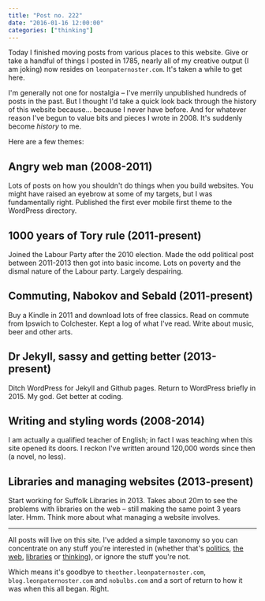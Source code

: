 ```yaml
---
title: "Post no. 222"
date: "2016-01-16 12:00:00"
categories: ["thinking"]
---
```



Today I finished moving posts from various places to this website. Give or take a handful of things I posted in 1785, nearly all of my creative output (I am joking) now resides on `leonpaternoster.com`. It's taken a while to get here.

I'm generally not one for nostalgia &#8211; I've merrily unpublished hundreds of posts in the past. But I thought I'd take a quick look back through the history of this website because&hellip; because I never have before. And for whatever reason I've begun to value bits and pieces I wrote in 2008. It's suddenly become _history_ to me.

Here are a few themes:

## Angry web man (2008-2011)

Lots of posts on how you shouldn't do things when you build websites. You might have raised an eyebrow at some of my targets, but I was fundamentally right. Published the first ever mobile first theme to the WordPress directory.

## 1000 years of Tory rule (2011-present)

Joined the Labour Party after the 2010 election. Made the odd political post between 2011-2013 then got into basic income. Lots on poverty and the dismal nature of the Labour party. Largely despairing.

## Commuting, Nabokov and Sebald (2011-present)

Buy a Kindle in 2011 and download lots of free classics. Read on commute from Ipswich to Colchester. Kept a log of what I've read. Write about music, beer and other arts.

## Dr Jekyll, sassy and getting better (2013-present)

Ditch WordPress for Jekyll and Github pages. Return to WordPress briefly in 2015. My god. Get better at coding.

## Writing and styling words (2008-2014)

I am actually a qualified teacher of English; in fact I was teaching when this site opened its doors. I reckon I've written around 120,000 words since then (a novel, no less).

## Libraries and managing websites (2013-present)

Start working for Suffolk Libraries in 2013. Takes about 20m to see the problems with libraries on the web &#8211; still making the same point 3 years later. Hmm. Think more about what managing a website involves.

<hr>

All posts will live on this site. I've added a simple taxonomy so you can concentrate on any stuff you're interested in (whether that's [politics](/blog/politics), [the web](/blog/web), [libraries](/blog/libraries) or [thinking](/blog/thinking)), or ignore the stuff you're not.

Which means it's goodbye to `theother.leonpaternoster.com`, `blog.leonpaternoster.com` and `nobulbs.com` and a sort of return to how it was when this all began. Right.
